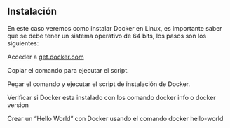 
Instalación
-----------------

En este caso veremos como instalar Docker en Linux, es importante saber que se debe tener un sistema operativo de 64 bits, los pasos son los siguientes:

Acceder a [get.docker.com](get.docker.com)

Copiar el comando para ejecutar el script.

Pegar el comando y ejecutar el script de instalación de Docker.

Verificar si Docker esta instalado con los comando docker info o docker version

Crear un “Hello World” con Docker usando el comando docker hello-world
